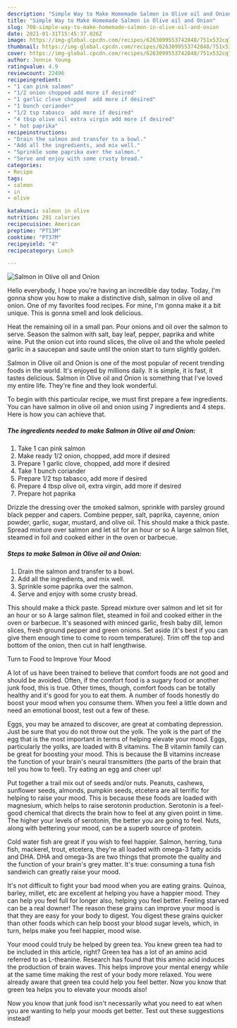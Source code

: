 ```yaml
---
description: "Simple Way to Make Homemade Salmon in Olive oil and Onion"
title: "Simple Way to Make Homemade Salmon in Olive oil and Onion"
slug: 708-simple-way-to-make-homemade-salmon-in-olive-oil-and-onion
date: 2021-01-31T15:45:37.826Z
image: https://img-global.cpcdn.com/recipes/6263099553742848/751x532cq70/salmon-in-olive-oil-and-onion-recipe-main-photo.jpg
thumbnail: https://img-global.cpcdn.com/recipes/6263099553742848/751x532cq70/salmon-in-olive-oil-and-onion-recipe-main-photo.jpg
cover: https://img-global.cpcdn.com/recipes/6263099553742848/751x532cq70/salmon-in-olive-oil-and-onion-recipe-main-photo.jpg
author: Jennie Young
ratingvalue: 4.9
reviewcount: 22496
recipeingredient:
- "1 can pink salmon"
- "1/2 onion chopped add more if desired"
- "1 garlic clove chopped  add more if desired"
- "1 bunch coriander"
- "1/2 tsp tabasco  add more if desired"
- "4 tbsp olive oil extra virgin add more if desired"
- " hot paprika"
recipeinstructions:
- "Drain the salmon and transfer to a bowl."
- "Add all the ingredients, and mix well."
- "Sprinkle some paprika over the salmon."
- "Serve and enjoy with some crusty bread."
categories:
- Recipe
tags:
- salmon
- in
- olive

katakunci: salmon in olive 
nutrition: 291 calories
recipecuisine: American
preptime: "PT13M"
cooktime: "PT37M"
recipeyield: "4"
recipecategory: Lunch

---
```



![Salmon in Olive oil and Onion](https://img-global.cpcdn.com/recipes/6263099553742848/751x532cq70/salmon-in-olive-oil-and-onion-recipe-main-photo.jpg)

Hello everybody, I hope you're having an incredible day today. Today, I'm gonna show you how to make a distinctive dish, salmon in olive oil and onion. One of my favorites food recipes. For mine, I'm gonna make it a bit unique. This is gonna smell and look delicious.

Heat the remaining oil in a small pan. Pour onions and oil over the salmon to serve. Season the salmon with salt, bay leaf, pepper, paprika and white wine. Put the onion cut into round slices, the olive oil and the whole peeled garlic in a saucepan and saute until the onion start to turn slightly golden.

Salmon in Olive oil and Onion is one of the most popular of recent trending foods in the world. It's enjoyed by millions daily. It is simple, it is fast, it tastes delicious. Salmon in Olive oil and Onion is something that I've loved my entire life. They're fine and they look wonderful.


To begin with this particular recipe, we must first prepare a few ingredients. You can have salmon in olive oil and onion using 7 ingredients and 4 steps. Here is how you can achieve that.

<!--inarticleads1-->

##### The ingredients needed to make Salmon in Olive oil and Onion:

1. Take 1 can pink salmon
1. Make ready 1/2 onion, chopped, add more if desired
1. Prepare 1 garlic clove, chopped,  add more if desired
1. Take 1 bunch coriander
1. Prepare 1/2 tsp tabasco,  add more if desired
1. Prepare 4 tbsp olive oil, extra virgin, add more if desired
1. Prepare  hot paprika


Drizzle the dressing over the smoked salmon, sprinkle with parsley ground black pepper and capers. Combine pepper, salt, paprika, cayenne, onion powder, garlic, sugar, mustard, and olive oil. This should make a thick paste. Spread mixture over salmon and let sit for an hour or so A large salmon filet, steamed in foil and cooked either in the oven or barbecue. 

<!--inarticleads2-->

##### Steps to make Salmon in Olive oil and Onion:

1. Drain the salmon and transfer to a bowl.
1. Add all the ingredients, and mix well.
1. Sprinkle some paprika over the salmon.
1. Serve and enjoy with some crusty bread.


This should make a thick paste. Spread mixture over salmon and let sit for an hour or so A large salmon filet, steamed in foil and cooked either in the oven or barbecue. It&#39;s seasoned with minced garlic, fresh baby dill, lemon slices, fresh ground pepper and green onions. Set aside (it&#39;s best if you can give them enough time to come to room temperature). Trim off the top and bottom of the onion, then cut in half lengthwise. 

Turn to Food to Improve Your Mood


A lot of us have been trained to believe that comfort foods are not good and should be avoided. Often, if the comfort food is a sugary food or another junk food, this is true. Other times, though, comfort foods can be totally healthy and it's good for you to eat them. A number of foods honestly do boost your mood when you consume them. When you feel a little down and need an emotional boost, test out a few of these.

Eggs, you may be amazed to discover, are great at combating depression. Just be sure that you do not throw out the yolk. The yolk is the part of the egg that is the most important in terms of helping elevate your mood. Eggs, particularly the yolks, are loaded with B vitamins. The B vitamin family can be great for boosting your mood. This is because the B vitamins increase the function of your brain's neural transmitters (the parts of the brain that tell you how to feel). Try eating an egg and cheer up!

Put together a trail mix out of seeds and/or nuts. Peanuts, cashews, sunflower seeds, almonds, pumpkin seeds, etcetera are all terrific for helping to raise your mood. This is because these foods are loaded with magnesium, which helps to raise serotonin production. Serotonin is a feel-good chemical that directs the brain how to feel at any given point in time. The higher your levels of serotonin, the better you are going to feel. Nuts, along with bettering your mood, can be a superb source of protein.

Cold water fish are great if you wish to feel happier. Salmon, herring, tuna fish, mackerel, trout, etcetera, they're all loaded with omega-3 fatty acids and DHA. DHA and omega-3s are two things that promote the quality and the function of your brain's grey matter. It's true: consuming a tuna fish sandwich can greatly raise your mood. 

It's not difficult to fight your bad mood when you are eating grains. Quinoa, barley, millet, etc are excellent at helping you have a happier mood. They can help you feel full for longer also, helping you feel better. Feeling starved can be a real downer! The reason these grains can improve your mood is that they are easy for your body to digest. You digest these grains quicker than other foods which can help boost your blood sugar levels, which, in turn, helps make you feel happier, mood wise.

Your mood could truly be helped by green tea. You knew green tea had to be included in this article, right? Green tea has a lot of an amino acid referred to as L-theanine. Research has found that this amino acid induces the production of brain waves. This helps improve your mental energy while at the same time making the rest of your body more relaxed. You were already aware that green tea could help you feel better. Now you know that green tea helps you to elevate your moods also!

Now you know that junk food isn't necessarily what you need to eat when you are wanting to help your moods get better. Test out  these suggestions  instead!

